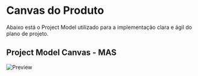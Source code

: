# Canvas do Produto
Abaixo está o Project Model utilizado para a implementação clara e ágil do plano de projeto.

## Project Model Canvas - MAS
![Preview](../images/canvas/ProjectModelCanvas.png.png?raw=true "Figura CANVAS01 - Project Model Canvas")

